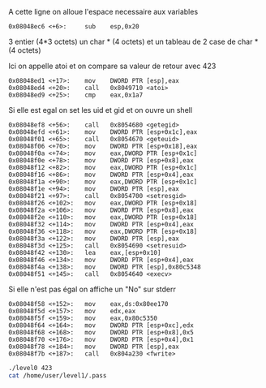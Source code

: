 A cette ligne on alloue l'espace necessaire aux variables
```gdb
0x08048ec6 <+6>:     sub    esp,0x20
```

3 entier (4*3 octets)
un char * (4 octets)
et un tableau de 2 case de char * (4 octets)


Ici on appelle atoi et on compare sa valeur de retour avec 423
```gdb
0x08048ed1 <+17>:    mov    DWORD PTR [esp],eax
0x08048ed4 <+20>:    call   0x8049710 <atoi>
0x08048ed9 <+25>:    cmp    eax,0x1a7
```
Si elle est egal on set les uid et gid et on ouvre un shell
```gdb
0x08048ef8 <+56>:    call   0x8054680 <getegid>
0x08048efd <+61>:    mov    DWORD PTR [esp+0x1c],eax
0x08048f01 <+65>:    call   0x8054670 <geteuid>
0x08048f06 <+70>:    mov    DWORD PTR [esp+0x18],eax
0x08048f0a <+74>:    mov    eax,DWORD PTR [esp+0x1c]
0x08048f0e <+78>:    mov    DWORD PTR [esp+0x8],eax
0x08048f12 <+82>:    mov    eax,DWORD PTR [esp+0x1c]
0x08048f16 <+86>:    mov    DWORD PTR [esp+0x4],eax
0x08048f1a <+90>:    mov    eax,DWORD PTR [esp+0x1c]
0x08048f1e <+94>:    mov    DWORD PTR [esp],eax
0x08048f21 <+97>:    call   0x8054700 <setresgid>
0x08048f26 <+102>:   mov    eax,DWORD PTR [esp+0x18]
0x08048f2a <+106>:   mov    DWORD PTR [esp+0x8],eax
0x08048f2e <+110>:   mov    eax,DWORD PTR [esp+0x18]
0x08048f32 <+114>:   mov    DWORD PTR [esp+0x4],eax
0x08048f36 <+118>:   mov    eax,DWORD PTR [esp+0x18]
0x08048f3a <+122>:   mov    DWORD PTR [esp],eax
0x08048f3d <+125>:   call   0x8054690 <setresuid>
0x08048f42 <+130>:   lea    eax,[esp+0x10]
0x08048f46 <+134>:   mov    DWORD PTR [esp+0x4],eax
0x08048f4a <+138>:   mov    DWORD PTR [esp],0x80c5348
0x08048f51 <+145>:   call   0x8054640 <execv>
```

Si elle n'est pas égal on affiche un "No" sur stderr

```gdb
0x08048f58 <+152>:   mov    eax,ds:0x80ee170
0x08048f5d <+157>:   mov    edx,eax
0x08048f5f <+159>:   mov    eax,0x80c5350
0x08048f64 <+164>:   mov    DWORD PTR [esp+0xc],edx
0x08048f68 <+168>:   mov    DWORD PTR [esp+0x8],0x5
0x08048f70 <+176>:   mov    DWORD PTR [esp+0x4],0x1
0x08048f78 <+184>:   mov    DWORD PTR [esp],eax
0x08048f7b <+187>:   call   0x804a230 <fwrite>
```

```bash
./level0 423
cat /home/user/level1/.pass
```